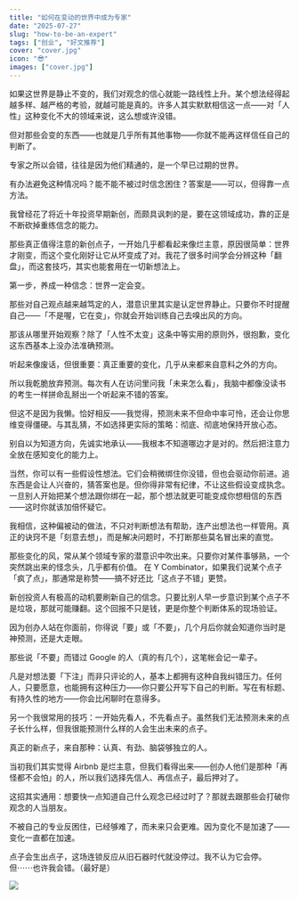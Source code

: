 ```yaml
---
title: "如何在变动的世界中成为专家"
date: "2025-07-27"
slug: "how-to-be-an-expert"
tags: ["创业", "好文推荐"]
cover: "cover.jpg"
icon: "😎"
images: ["cover.jpg"]
---
```

如果这世界是静止不变的，我们对观念的信心就能一路线性上升。某个想法经得起越多样、越严格的考验，就越可能是真的。许多人其实默默相信这一点——对「人性」这种变化不大的领域来说，这么想或许没错。



但对那些会变的东西——也就是几乎所有其他事物——你就不能再这样信任自己的判断了。



专家之所以会错，往往是因为他们精通的，是一个早已过期的世界。



有办法避免这种情况吗？能不能不被过时信念困住？答案是——可以，但得靠一点方法。



我曾经花了将近十年投资早期新创，而颇具讽刺的是，要在这领域成功，靠的正是不断砍掉重练信念的能力。



那些真正值得注意的新创点子，一开始几乎都看起来像烂主意，原因很简单：世界才刚变，而这个变化刚好让它从坏变成了对。我花了很多时间学会分辨这种「翻盘」，而这套技巧，其实也能套用在一切新想法上。



第一步，养成一种信念：世界一定会变。



那些对自己观点越来越笃定的人，潜意识里其实是认定世界静止。只要你不时提醒自己——「不是喔，它在变」，你就会开始训练自己去嗅出风的方向。



那该从哪里开始观察？除了「人性不太变」这条中等实用的原则外，很抱歉，变化这东西基本上没办法准确预测。



听起来像废话，但很重要：真正重要的变化，几乎从来都来自意料之外的方向。



所以我乾脆放弃预测。每次有人在访问里问我「未来怎么看」，我脑中都像没读书的考生一样拼命乱掰出一个听起来不错的答案。



但这不是因为我懒。恰好相反——我觉得，预测未来不但命中率可怜，还会让你思维变得僵硬。与其乱猜，不如选择更实际的策略：彻底、彻底地保持开放心态。



别自以为知道方向，先诚实地承认——我根本不知道哪边才是对的。然后把注意力全放在感知变化的能力上。



当然，你可以有一些假设性想法。它们会稍微绑住你没错，但也会驱动你前进。追东西是会让人兴奋的，猜答案也是。但你得非常有纪律，不让这些假设变成执念。
一旦别人开始把某个想法跟你绑在一起，那个想法就更可能变成你想相信的东西——这时你就该加倍怀疑它。



我相信，这种偏被动的做法，不只对判断想法有帮助，连产出想法也一样管用。真正的诀窍不是「刻意去想」，而是解决问题时，不打断那些莫名冒出来的直觉。



那些变化的风，常从某个领域专家的潜意识中吹出来。只要你对某件事够熟，一个突然跳出来的怪念头，几乎都有价值。
在 Y Combinator，如果我们说某个点子「疯了点」，那通常是称赞——搞不好还比「这点子不错」更赞。



新创投资人有极高的动机要刷新自己的信念。只要比别人早一步意识到某个点子不是垃圾，那就可能赚翻。这个回报不只是钱，更是你整个判断体系的现场验证。



因为创办人站在你面前，你得说「要」或「不要」，几个月后你就会知道你当时是神预测，还是大走眼。



那些说「不要」而错过 Google 的人（真的有几个），这笔帐会记一辈子。



凡是对想法要「下注」而非只评论的人，基本上都拥有这种自我纠错压力。任何人，只要愿意，也能拥有这种压力——你只要公开写下自己的判断。写在有标题、有持久性的地方——你会比闲聊时在意得多。



另一个我很常用的技巧：一开始先看人，不先看点子。虽然我们无法预测未来的点子长什么样，但我很能预测什么样的人会生出未来的点子。



真正的新点子，来自那种：认真、有劲、脑袋够独立的人。



当初我们其实觉得 Airbnb 是烂主意，但我们看得出来——创办人他们是那种「再怪都不会怕」的人，所以我们选择先信人、再信点子，最后押对了。



这招其实通用：想要快一点知道自己什么观念已经过时了？那就去跟那些会打破你观念的人当朋友。



不被自己的专业反困住，已经够难了，而未来只会更难。因为变化不是加速了——变化一直都在加速。



点子会生出点子，这场连锁反应从旧石器时代就没停过。我不认为它会停。
但⋯⋯也许我会错。（最好是）




![](https://prod-files-secure.s3.us-west-2.amazonaws.com/112d0858-5090-4d34-a606-b75eb8d65fd2/46476355-9cf3-4e99-9b7a-3531bc426380/1000202064.png?X-Amz-Algorithm=AWS4-HMAC-SHA256&X-Amz-Content-Sha256=UNSIGNED-PAYLOAD&X-Amz-Credential=ASIAZI2LB466Y5VQLL3P%2F20250729%2Fus-west-2%2Fs3%2Faws4_request&X-Amz-Date=20250729T192244Z&X-Amz-Expires=3600&X-Amz-Security-Token=IQoJb3JpZ2luX2VjEIP%2F%2F%2F%2F%2F%2F%2F%2F%2F%2FwEaCXVzLXdlc3QtMiJIMEYCIQDNofB1JFmjxFOUuR7omWft6xA6BWLuWi6p9uhftpF5JgIhAPk4ZcRJ6VEvyxYnrB5gzE3wbk0waHZD6BU8YYzmHuxzKogECKz%2F%2F%2F%2F%2F%2F%2F%2F%2F%2FwEQABoMNjM3NDIzMTgzODA1IgwEmwzwBGNM3UPUBJQq3AMFL1NKS6%2FXr8ifzLOcvU9dayUHGRndAj1UAVA2cWxoZoJIfacjg%2FYY3bY8RYiXY6XzpFgIKi6DYGdiJ%2BJRgDj8bMfHH1SSDa4W7l1hgoF%2B2llAeQ0ZVf9THftqJbCQatSEGtpuW0qG7Nv8cM1wveNv2RMAI9w7n1dDPaPnABYhBer6bKSbL3VejWk6b5PU8JoduJ%2BA%2BM%2FDkkgpHXmMiuiHlHeiOaJ6YDuCqw%2BH%2F0eE0Rw3Lf8jdEKN%2FQTvtlCF3cZXAe%2FL%2Fb%2FJPOcvOlrcxJ%2FUf3LtDumA6gj8EaT45xABEpakSohCPj%2FJZqL04tXPHj8wk16pTjO6vdTd%2B3T9FmrjV43gAp%2BPEg2lL5YPVn%2B6xMpQ2fJ3AejoTeS1BoNSzNgRYT4V%2Fhb7XyBZXbzFSb2Dj%2FT3DdfcOs5beCAGcFjBPtCef25xxihfWkkVq%2Fz8ZvCR2iAE8X5l7sprqdAqdOg%2FoAD8ixVLlUi%2F7uohPAe11c%2FST6dbD8a%2BHUqiCtTWHnYK02lyC9cd6Hi3mQO3OXek5iJF07mNENRiMoS3%2Fa3ft9L1rUP9TdGzv94CrPsXdfYe%2Bo%2BprxALltm0o%2FyVRK5wC%2BqZ8VCtR1rOlon%2FrYZZYTaaMzPk3iHGacUSrDD1u6TEBjqkASOD3usw0NSc0ePDscB%2F6D5kx8opHsIVwBFQhK1JEE9gGPcYFZSy5vn37yQD7Xz7viwjluLNL5Ai43fptq8NxF1Wnjf64eIwZaHbJ5Nc9AQkfKdNbWNerav0a3usj8uiaNuys6g58Hp0L2aiYvCYbFX9AHQRP9CvzSXhEsUOGVwmT2aeBbca2fOXcf3mMVpDcg1Dhr%2F2w0%2BVdKtduMzgaZyCUcFx&X-Amz-Signature=bfc02dc76f7fe8a610e8a9859777ffebe80977f15ff4af8ea04a6a7faf41ed39&X-Amz-SignedHeaders=host&x-amz-checksum-mode=ENABLED&x-id=GetObject)

